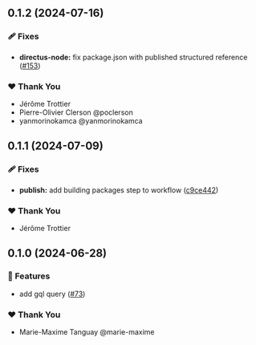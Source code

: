 ## 0.1.2 (2024-07-16)


### 🩹 Fixes

- **directus-node:** fix package.json with published structured reference ([#153](https://github.com/OKAMca/stack/pull/153))


### ❤️  Thank You

- Jérôme Trottier
- Pierre-Olivier Clerson @poclerson
- yanmorinokamca @yanmorinokamca

## 0.1.1 (2024-07-09)


### 🩹 Fixes

- **publish:** add building packages step to workflow ([c9ce442](https://github.com/OKAMca/stack/commit/c9ce442))


### ❤️  Thank You

- Jérôme Trottier

## 0.1.0 (2024-06-28)


### 🚀 Features

- add gql query ([#73](https://github.com/OKAMca/stack/pull/73))


### ❤️  Thank You

- Marie-Maxime Tanguay @marie-maxime